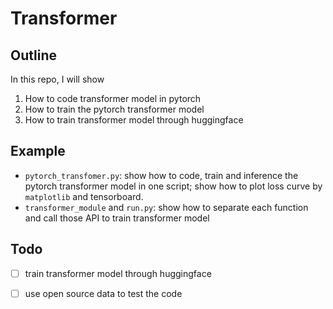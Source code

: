 # Transformer  
  
## Outline
In this repo, I will show  
1. How to code transformer model in pytorch
2. How to train the pytorch transformer model
3. How to train transformer model through huggingface  
  
## Example  
*  `pytorch_transfomer.py`: show how to code, train and inference the pytorch transformer model in one script; show how to plot loss curve by `matplotlib` and tensorboard.  
* `transformer_module` and `run.py`: show how to separate each function and call those API to train transformer model  

## Todo  
- [ ] train transformer model through huggingface  
- [ ] use open source data to test the code   

